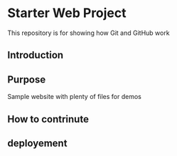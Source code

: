 # Starter Web Project

This repository is for showing how Git and GitHub work
## Introduction

## Purpose

Sample website with plenty of files for demos

## How to contrinute

## deployement
